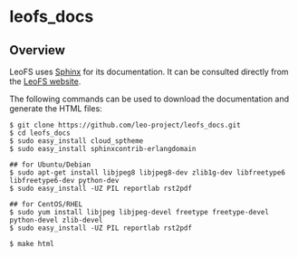 leofs_docs
==========

Overview
--------

LeoFS uses [Sphinx](http://sphinx.pocoo.org/) for its documentation.
It can be consulted directly from the [LeoFS website](http://www.leofs.org/docs/).

The following commands can be used to download the documentation and
generate the HTML files:

```text
$ git clone https://github.com/leo-project/leofs_docs.git
$ cd leofs_docs
$ sudo easy_install cloud_sptheme
$ sudo easy_install sphinxcontrib-erlangdomain

## for Ubuntu/Debian
$ sudo apt-get install libjpeg8 libjpeg8-dev zlib1g-dev libfreetype6 libfreetype6-dev python-dev
$ sudo easy_install -UZ PIL reportlab rst2pdf

## for CentOS/RHEL
$ sudo yum install libjpeg libjpeg-devel freetype freetype-devel python-devel zlib-devel
$ sudo easy_install -UZ PIL reportlab rst2pdf

$ make html
```
